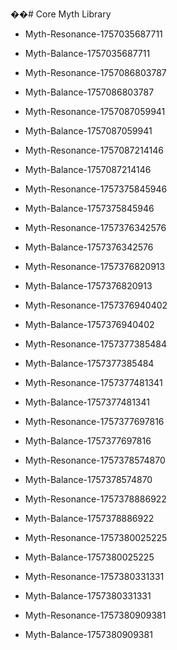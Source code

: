 ��#   C o r e   M y t h   L i b r a r y 
 
 

- Myth-Resonance-1757035687711
- Myth-Balance-1757035687711
- Myth-Resonance-1757086803787
- Myth-Balance-1757086803787
- Myth-Resonance-1757087059941
- Myth-Balance-1757087059941
- Myth-Resonance-1757087214146
- Myth-Balance-1757087214146

- Myth-Resonance-1757375845946
- Myth-Balance-1757375845946
- Myth-Resonance-1757376342576
- Myth-Balance-1757376342576
- Myth-Resonance-1757376820913
- Myth-Balance-1757376820913
- Myth-Resonance-1757376940402
- Myth-Balance-1757376940402
- Myth-Resonance-1757377385484
- Myth-Balance-1757377385484

- Myth-Resonance-1757377481341
- Myth-Balance-1757377481341

- Myth-Resonance-1757377697816
- Myth-Balance-1757377697816

- Myth-Resonance-1757378574870
- Myth-Balance-1757378574870

- Myth-Resonance-1757378886922
- Myth-Balance-1757378886922

- Myth-Resonance-1757380025225
- Myth-Balance-1757380025225

- Myth-Resonance-1757380331331
- Myth-Balance-1757380331331

- Myth-Resonance-1757380909381
- Myth-Balance-1757380909381
